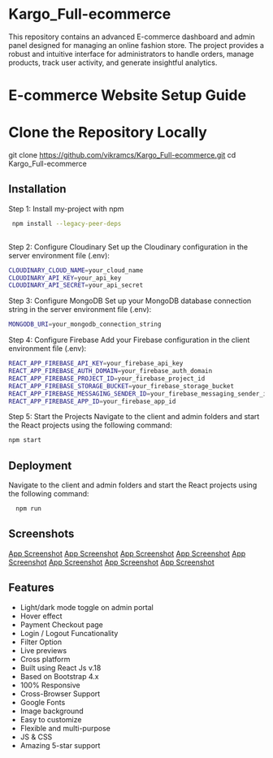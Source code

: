 # Kargo_Full-ecommerce
This repository contains an advanced E-commerce dashboard and admin panel designed for managing an online fashion store. The project provides a robust and intuitive interface for administrators to handle orders, manage products, track user activity, and generate insightful analytics.

# E-commerce Website Setup Guide

# Clone the Repository Locally
git clone https://github.com/vikramcs/Kargo_Full-ecommerce.git
cd Kargo_Full-ecommerce



## Installation

Step 1: Install my-project with npm

```bash
 npm install --legacy-peer-deps
 
```
Step 2: Configure Cloudinary
Set up the Cloudinary configuration in the server environment file (.env):
```bash
CLOUDINARY_CLOUD_NAME=your_cloud_name
CLOUDINARY_API_KEY=your_api_key
CLOUDINARY_API_SECRET=your_api_secret

  ```
Step 3: Configure MongoDB
Set up your MongoDB database connection string in the server environment file (.env):
```bash
MONGODB_URI=your_mongodb_connection_string
  ```

Step 4: Configure Firebase
Add your Firebase configuration in the client environment file (.env):
```bash
REACT_APP_FIREBASE_API_KEY=your_firebase_api_key
REACT_APP_FIREBASE_AUTH_DOMAIN=your_firebase_auth_domain
REACT_APP_FIREBASE_PROJECT_ID=your_firebase_project_id
REACT_APP_FIREBASE_STORAGE_BUCKET=your_firebase_storage_bucket
REACT_APP_FIREBASE_MESSAGING_SENDER_ID=your_firebase_messaging_sender_id
REACT_APP_FIREBASE_APP_ID=your_firebase_app_id
  ```
Step 5: Start the Projects
Navigate to the client and admin folders and start the React projects using the following command:
```bash
npm start
  ```



## Deployment

Navigate to the client and admin folders and start the React projects using the following command:

```bash
  npm run 
```


## Screenshots

[App Screenshot](https://drive.google.com/file/d/16n8Dki4E8u63yrQzGEqSokucBNIJETfE/view?usp=drive_link)
[App Screenshot](https://drive.google.com/file/d/16n8Dki4E8u63yrQzGEqSokucBNIJETfE/view?usp=drive_link) 
[App Screenshot](https://drive.google.com/file/d/12jhdQhHLCn5gfgKN1uyoiW8XuR6XaKUD/view?usp=drive_link)
[App Screenshot](https://drive.google.com/file/d/1OypCJ5DUO-ayqkCNvxzLcHYZMy11arJf/view?usp=drive_link) 
[App Screenshot](https://drive.google.com/file/d/1uS2Ee9_CF1GZMi_UhmQ6fZ9y_-O6Z-9c/view?usp=drive_link) 
[App Screenshot](https://drive.google.com/file/d/1dkwq22Yri-qJ6NFBzsLvO_xjbz2N8BNo/view?usp=drive_link) 
[App Screenshot](https://drive.google.com/file/d/1bizaq3Vc7NGVAeW-ZoUrSVZjImgUvgNK/view?usp=drive_link) 
[App Screenshot](https://drive.google.com/file/d/1XderETGgn-asC1UEXQW3kcKjaeWJ8OgH/view?usp=drive_link)



## Features

- Light/dark mode toggle on admin portal
- Hover effect
- Payment Checkout page
- Login / Logout Funcationality 
- Filter Option
- Live previews
- Cross platform
- Built using React Js v.18
- Based on Bootstrap 4.x
- 100% Responsive
- Cross-Browser Support
- Google Fonts
- Image background
- Easy to customize
- Flexible and multi-purpose
- JS & CSS
- Amazing 5-star support


